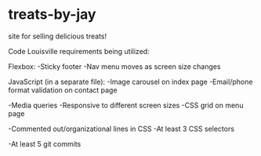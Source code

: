 # treats-by-jay
site for selling delicious treats!

Code Louisville requirements being utilized:

Flexbox:
-Sticky footer
-Nav menu moves as screen size changes 

JavaScript (in a separate file):
-Image carousel on index page
-Email/phone format validation on contact page 

-Media queries
-Responsive to different screen sizes
-CSS grid on menu page 

-Commented out/organizational lines in CSS 
-At least 3 CSS selectors 

-At least 5 git commits
